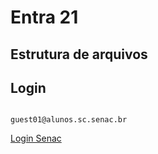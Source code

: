 # Entra 21

## Estrutura de arquivos



## Login 

```

guest01@alunos.sc.senac.br

```
[Login Senac](https://login.microsoftonline.com/0917fe10-56db-44bf-b1c5-31061ab21cf9/oauth2/authorize?client_id=00000003-0000-0ff1-ce00-000000000000&response_mode=form_post&protectedtoken=true&response_type=code%20id_token&resource=00000003-0000-0ff1-ce00-000000000000&scope=openid&nonce=7CABFC30E628EBAAE8C8611EDB112A47B9E7B79FD47D0555-88AF9186E5268ED58B04F099AAAC8029720ADF87094968CDFEA2A4E77CA7908A&redirect_uri=https%3A%2F%2Fsenacsc754.sharepoint.com%2F_forms%2Fdefault.aspx&state=OD0w&claims=%7B%22id_token%22%3A%7B%22xms_cc%22%3A%7B%22values%22%3A%5B%22CP1%22%5D%7D%7D%7D&wsucxt=1&cobrandid=11bd8083-87e0-41b5-bb78-0bc43c8a8e8a&client-request-id=5bb53ea0-f027-1000-e562-a32fcd7c1a38)